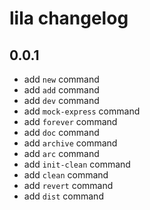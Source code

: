 # lila changelog

## 0.0.1

- add `new` command
- add `add` command
- add `dev` command
- add `mock-express` command
- add `forever` command
- add `doc` command
- add `archive` command
- add `arc` command
- add `init-clean` command
- add `clean` command
- add `revert` command
- add `dist` command